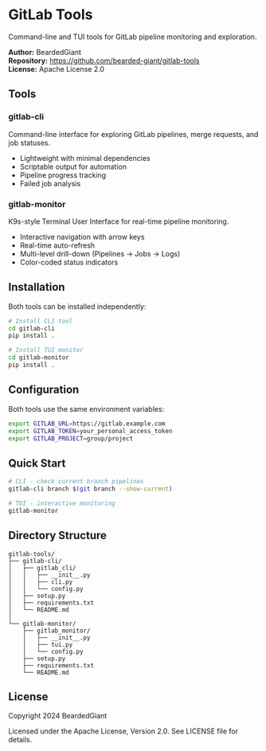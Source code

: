 # GitLab Tools

Command-line and TUI tools for GitLab pipeline monitoring and exploration.

**Author:** BeardedGiant  
**Repository:** https://github.com/bearded-giant/gitlab-tools  
**License:** Apache License 2.0

## Tools

### gitlab-cli
Command-line interface for exploring GitLab pipelines, merge requests, and job statuses.

- Lightweight with minimal dependencies
- Scriptable output for automation
- Pipeline progress tracking
- Failed job analysis

### gitlab-monitor
K9s-style Terminal User Interface for real-time pipeline monitoring.

- Interactive navigation with arrow keys
- Real-time auto-refresh
- Multi-level drill-down (Pipelines → Jobs → Logs)
- Color-coded status indicators

## Installation

Both tools can be installed independently:

```bash
# Install CLI tool
cd gitlab-cli
pip install .

# Install TUI monitor
cd gitlab-monitor
pip install .
```

## Configuration

Both tools use the same environment variables:

```bash
export GITLAB_URL=https://gitlab.example.com
export GITLAB_TOKEN=your_personal_access_token
export GITLAB_PROJECT=group/project
```

## Quick Start

```bash
# CLI - check current branch pipelines
gitlab-cli branch $(git branch --show-current)

# TUI - interactive monitoring
gitlab-monitor
```

## Directory Structure

```
gitlab-tools/
├── gitlab-cli/
│   ├── gitlab_cli/
│   │   ├── __init__.py
│   │   ├── cli.py
│   │   └── config.py
│   ├── setup.py
│   ├── requirements.txt
│   └── README.md
│
└── gitlab-monitor/
    ├── gitlab_monitor/
    │   ├── __init__.py
    │   ├── tui.py
    │   └── config.py
    ├── setup.py
    ├── requirements.txt
    └── README.md
```

## License

Copyright 2024 BeardedGiant

Licensed under the Apache License, Version 2.0. See LICENSE file for details.